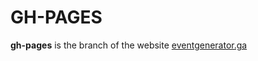 # GH-PAGES

**gh-pages** is the branch of the website [eventgenerator.ga](https://eventgenerator.ga)
